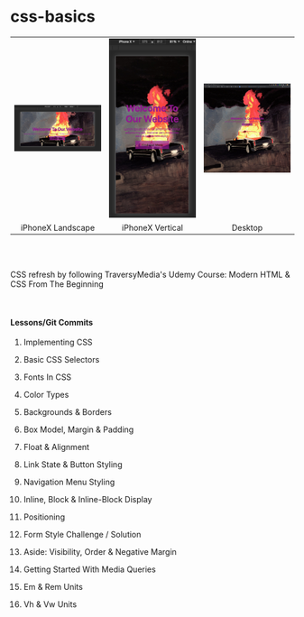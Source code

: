 # css-basics

<table style="text-align: center;">
  <tr>
    <td width=32%><img src="img/previewLandscape.png" alt="iPhoneX landscape screenshot from vh & vw exercize" ></td>
    <td width=32%><img src="img/previewVertical.png" alt="iPhoneX vertical orientation screenshot from vh & vw exercize" ></td>
    <td width=32%><img src="img/preview.png" alt="Desktop screenshot from vh & vw exercize" ></td>
  </tr>
  <tr>
    <td>iPhoneX Landscape</td>
    <td>iPhoneX Vertical</td>
    <td>Desktop</td>
  </tr>
 </table>
 
<br>
<br>

CSS refresh by following TraversyMedia's Udemy Course: Modern HTML & CSS From The Beginning

<br>

#### Lessons/Git Commits

1. Implementing CSS

1. Basic CSS Selectors

1. Fonts In CSS

1. Color Types

1. Backgrounds & Borders

1. Box Model, Margin & Padding

1. Float & Alignment

1. Link State & Button Styling

1. Navigation Menu Styling

1. Inline, Block & Inline-Block Display

1. Positioning

1. Form Style Challenge / Solution

1. Aside: Visibility, Order & Negative Margin

1. Getting Started With Media Queries

1. Em & Rem Units

1. Vh & Vw Units